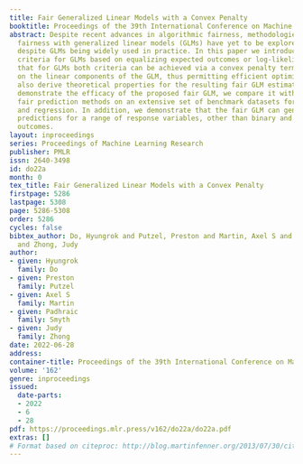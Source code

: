 ```yaml
---
title: Fair Generalized Linear Models with a Convex Penalty
booktitle: Proceedings of the 39th International Conference on Machine Learning
abstract: Despite recent advances in algorithmic fairness, methodologies for achieving
  fairness with generalized linear models (GLMs) have yet to be explored in general,
  despite GLMs being widely used in practice. In this paper we introduce two fairness
  criteria for GLMs based on equalizing expected outcomes or log-likelihoods. We prove
  that for GLMs both criteria can be achieved via a convex penalty term based solely
  on the linear components of the GLM, thus permitting efficient optimization. We
  also derive theoretical properties for the resulting fair GLM estimator. To empirically
  demonstrate the efficacy of the proposed fair GLM, we compare it with other well-known
  fair prediction methods on an extensive set of benchmark datasets for binary classification
  and regression. In addition, we demonstrate that the fair GLM can generate fair
  predictions for a range of response variables, other than binary and continuous
  outcomes.
layout: inproceedings
series: Proceedings of Machine Learning Research
publisher: PMLR
issn: 2640-3498
id: do22a
month: 0
tex_title: Fair Generalized Linear Models with a Convex Penalty
firstpage: 5286
lastpage: 5308
page: 5286-5308
order: 5286
cycles: false
bibtex_author: Do, Hyungrok and Putzel, Preston and Martin, Axel S and Smyth, Padhraic
  and Zhong, Judy
author:
- given: Hyungrok
  family: Do
- given: Preston
  family: Putzel
- given: Axel S
  family: Martin
- given: Padhraic
  family: Smyth
- given: Judy
  family: Zhong
date: 2022-06-28
address:
container-title: Proceedings of the 39th International Conference on Machine Learning
volume: '162'
genre: inproceedings
issued:
  date-parts:
  - 2022
  - 6
  - 28
pdf: https://proceedings.mlr.press/v162/do22a/do22a.pdf
extras: []
# Format based on citeproc: http://blog.martinfenner.org/2013/07/30/citeproc-yaml-for-bibliographies/
---
```

